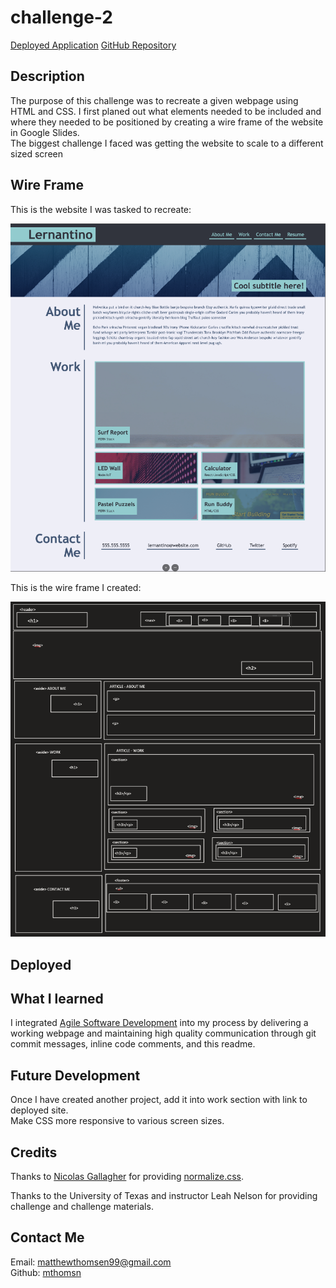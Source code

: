 # challenge-2
[Deployed Application]()
[GitHub Repository](https://github.com/mthomsn/challenge-2)

## Description
The purpose of this challenge was to recreate a given webpage using HTML and CSS. I first planed out what elements needed to be included and where they needed to be positioned by creating a wire frame  of the website in Google Slides. <br>The biggest challenge I faced was getting the website to scale to a different sized screen

## Wire Frame
This is the website I was tasked to recreate:

![template-website](assets/images/template.png)


This is the wire frame I created:

![wire-frame](assets/images/wire-frame.png)

## Deployed

## What I learned
I integrated [Agile Software Development](https://www.agilealliance.org/agile101/) into my process by delivering a working webpage and maintaining high quality communication through git commit messages, inline code comments, and this readme.

## Future Development
Once I have created another project, add it into work section with link to deployed site.
<br>Make CSS more responsive to various screen sizes.

## Credits
Thanks to [Nicolas Gallagher](https://github.com/necolas) for providing [normalize.css](https://necolas.github.io/normalize.css/).

Thanks to the University of Texas and instructor Leah Nelson for providing challenge and challenge materials.

## Contact Me
Email: [matthewthomsen99@gmail.com](mailto:matthewthomsen99@gmail.com?)<br>
Github: [mthomsn](https://github.com/mthomsn)